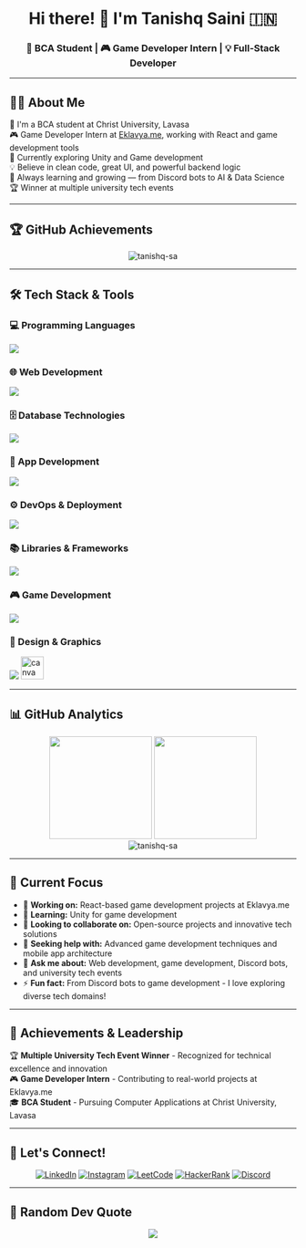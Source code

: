 <div align="center">
  
# Hi there! 👋 I'm Tanishq Saini 🇮🇳

### 🚀 BCA Student | 🎮 Game Developer Intern | 💡 Full-Stack Developer

---

</div>

## 🧑‍💻 About Me
<div align="left">

🚀 I'm a BCA student at Christ University, Lavasa  
🎮 Game Developer Intern at [Eklavya.me](https://www.eklavvya.me), working with React and game development tools  
📱 Currently exploring Unity and Game development  
💡 Believe in clean code, great UI, and powerful backend logic  
🧠 Always learning and growing — from Discord bots to AI & Data Science  
🏆  Winner at multiple university tech events

</div>

---

## 🏆 GitHub Achievements

<div align="center">
  <img src="https://github-profile-trophy.vercel.app/?username=tanishq-sa&theme=discord&no-frame=true&no-bg=false&margin-w=4&row=1&rank=-C,-?" alt="tanishq-sa" />
</div>

---

## 🛠️ Tech Stack & Tools

### 💻 Programming Languages
<p align="left">
  <img src="https://skillicons.dev/icons?i=java,cpp,python,js,cs" />
</p>

### 🌐 Web Development
<p align="left">
  <img src="https://skillicons.dev/icons?i=html,css,php,js,react,angular,nextjs,express" />
</p>

### 🗄️ Database Technologies
<p align="left">
  <img src="https://skillicons.dev/icons?i=mysql,mongodb" />
</p>

### 📱 App Development
<p align="left">
  <img src="https://skillicons.dev/icons?i=androidstudio,flutter,firebase" />
</p>

### ⚙️ DevOps & Deployment
<p align="left">
  <img src="https://skillicons.dev/icons?i=vercel,netlify,git,github,postman" />
</p>

### 📚 Libraries & Frameworks
<p align="left">
  <img src="https://skillicons.dev/icons?i=tailwind,discord" />
</p>

### 🎮 Game Development
<p align="left">
  <img src="https://skillicons.dev/icons?i=unity" />
</p>

### 🎨 Design & Graphics
<p align="left">
  <img src="https://skillicons.dev/icons?i=svg" />
  <img src="https://cdn.jsdelivr.net/gh/devicons/devicon/icons/canva/canva-original.svg" alt="canva" width="40" height="40"/>
</p>

---

## 📊 GitHub Analytics

<div align="center">
  <img height="180em" src="https://github-readme-stats.vercel.app/api?username=tanishq-sa&show_icons=true&theme=tokyonight&include_all_commits=true&count_private=true"/>
  <img height="180em" src="https://github-readme-stats.vercel.app/api/top-langs/?username=tanishq-sa&layout=compact&langs_count=8&theme=tokyonight"/>
</div>

<div align="center">
  <img src="https://github-readme-streak-stats.herokuapp.com/?user=tanishq-sa&theme=tokyonight" alt="tanishq-sa" />
</div>

---

## 🎯 Current Focus

<div align="left">

- 🔭 **Working on:** React-based game development projects at Eklavya.me
- 🌱 **Learning:** Unity for game development
- 👯 **Looking to collaborate on:** Open-source projects and innovative tech solutions
- 🤝 **Seeking help with:** Advanced game development techniques and mobile app architecture
- 💬 **Ask me about:** Web development, game development, Discord bots, and university tech events
- ⚡ **Fun fact:** From Discord bots to game development - I love exploring diverse tech domains!

</div>

---

## 🏅 Achievements & Leadership

<div align="left">

🏆 **Multiple University Tech Event Winner** - Recognized for technical excellence and innovation  
🎮 **Game Developer Intern** - Contributing to real-world projects at Eklavya.me  
🎓 **BCA Student** - Pursuing Computer Applications at Christ University, Lavasa

</div>

---

## 🤝 Let's Connect!

<div align="center">

[![LinkedIn](https://img.shields.io/badge/LinkedIn-0077B5?style=for-the-badge&logo=linkedin&logoColor=white)](https://linkedin.com/in/tanishq-saini7)
[![Instagram](https://img.shields.io/badge/Instagram-E4405F?style=for-the-badge&logo=instagram&logoColor=white)](https://instagram.com/taniishq_saini)
[![LeetCode](https://img.shields.io/badge/LeetCode-FFA116?style=for-the-badge&logo=LeetCode&logoColor=black)](https://www.leetcode.com/tanishq-saini)
[![HackerRank](https://img.shields.io/badge/HackerRank-2EC866?style=for-the-badge&logo=HackerRank&logoColor=white)](https://www.hackerrank.com/tanishqsaini)
[![Discord](https://img.shields.io/badge/Discord-7289DA?style=for-the-badge&logo=discord&logoColor=white)](https://discord.gg/QJBH6yG2ZU)

</div>

---

## 💭 Random Dev Quote

<div align="center">
  <img src="https://quotes-github-readme.vercel.app/api?type=horizontal&theme=tokyonight" />
</div>
